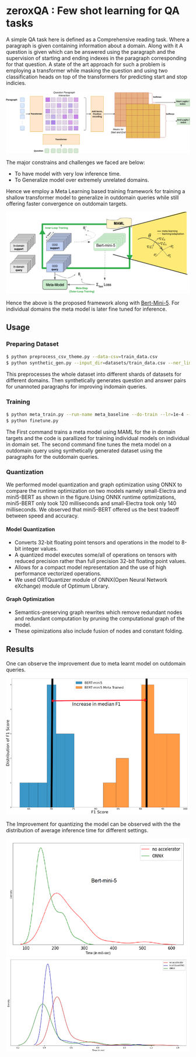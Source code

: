 # zeroxQA : Few shot learning for QA tasks

A simple QA task here is defined as a Comprehensive reading task. Where a paragraph is given containing information about a domain. Along with it A question is given which can be answered using the paragraph and the supervision of starting and ending indexes in the paragraph corresponding for that question. A state of the art approach for such a problem is employing a transformer while masking the question and using two classification heads on top of the transformers for predicting start and stop indicies.

![Reader](media/reader.png)

The major constrains and challenges we faced are below:
- To have model with very low inference time.
- To Generalize model over extremely unrelated domains.

Hence we employ a Meta Learning based training framework for training a shallow transformer model to generalize in outdomain queries while still offering faster convergence on outdomain targets.

![](media/meta_learning.png)

Hence the above is the proposed framework along with [Bert-Mini-5](https://huggingface.co/mrm8488/bert-mini-5-finetuned-squadv2). For individual domains the meta model is later fine tuned for inference.

## Usage

### Preparing Dataset

```bash
$ python preprocess_csv_theme.py --data-csv=train_data.csv
$ python synthetic_gen.py --input_dir=datasets/train_data.csv --ner_limit=2 --use_qa_data=sample_question_answers.csv
```
This preprocesses the whole dataset into different shards of datasets for different domains. Then synthetically generates question and answer pairs for unannoted paragraphs for improving indomain queries.

<h3> Training </h3>

```bash
$ python meta_train.py --run-name meta_baseline --do-train --lr=1e-4 --meta-lr=5e-3 --meta-epochs=10000
$ python finetune.py
```

The First command trains a meta model using MAML for the in domain targets and the code is parallized for training individual models on individual in domain set. The second command fine tunes the meta model on a outdomain query using synthetically generated dataset using the paragraphs for the outdomain queries.


### Quantization
We performed model quantization and graph optimization using ONNX to compare the runtime optimization on two models namely small-Electra and mini5-BERT as shown in the figure.Using ONNX runtime optimizations, mini5-BERT only took 120 milliseconds and small-Electra took only 140 milliseconds. We observed that mini5-BERT offered us the best tradeoff between speed and accuracy. 

#### Model Quantization
- Converts 32-bit floating point tensors and operations in the model to 8-bit integer values. 
- A quantized model executes some/all of operations on tensors with reduced precision rather than full precision 32-bit floating point values. 
- Allows for a compact model representation and the use of high performance vectorized operations.
- We used ORTQuantizer module of ONNX(Open Neural Network eXchange) module of Optimum Library.

#### Graph Optimization
- Semantics-preserving graph rewrites which remove redundant nodes and redundant computation by pruning the computational graph of the model. 
- These opimizations also include fusion of nodes and constant folding.

## Results

One can observe the improvement due to meta learnt model on outdomain queries.
![](media/plot.png)

The Improvement for quantizing the model can be observed with the the distribution of average inference time for different settings.

![](media/mini5.png)
![](media/mini55.png)

